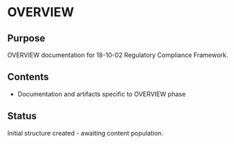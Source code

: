 # OVERVIEW

## Purpose
OVERVIEW documentation for 18-10-02 Regulatory Compliance Framework.

## Contents
- Documentation and artifacts specific to OVERVIEW phase

## Status
Initial structure created - awaiting content population.
